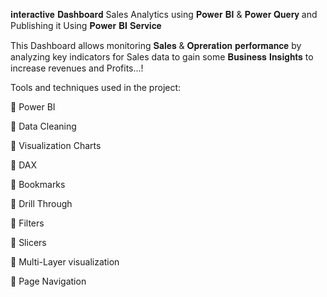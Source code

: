 
𝐢𝐧𝐭𝐞𝐫𝐚𝐜𝐭𝐢𝐯𝐞 𝐃𝐚𝐬𝐡𝐛𝐨𝐚𝐫𝐝 Sales Analytics using 𝐏𝐨𝐰𝐞𝐫 𝐁𝐈 & 𝐏𝐨𝐰𝐞𝐫 𝐐𝐮𝐞𝐫𝐲 and Publishing it Using 𝐏𝐨𝐰𝐞𝐫 𝐁𝐈 𝐒𝐞𝐫𝐯𝐢𝐜𝐞

This Dashboard allows monitoring 𝐒𝐚𝐥𝐞𝐬 & 𝐎𝐩𝐫𝐞𝐫𝐚𝐭𝐢𝐨𝐧 𝐩𝐞𝐫𝐟𝐨𝐫𝐦𝐚𝐧𝐜𝐞 by analyzing key indicators for Sales data to gain some 𝐁𝐮𝐬𝐢𝐧𝐞𝐬𝐬 𝐈𝐧𝐬𝐢𝐠𝐡𝐭𝐬 to increase revenues and Profits...!

Tools and techniques used in the project:

🔹 Power BI

🔹 Data Cleaning

🔹 Visualization Charts

🔹 DAX

🔹 Bookmarks

🔹 Drill Through

🔹 Filters

🔹 Slicers

🔹 Multi-Layer visualization

🔹 Page Navigation
